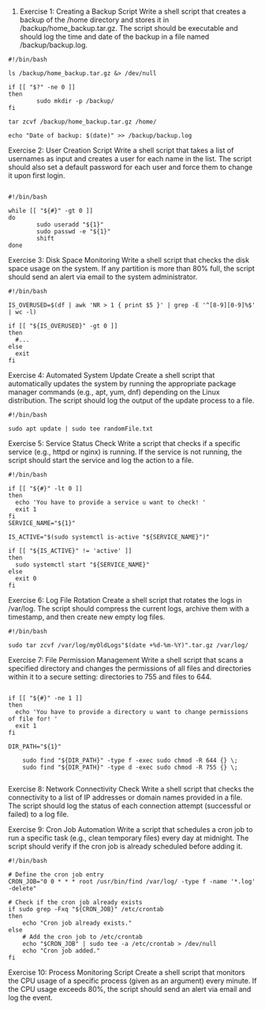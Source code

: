 1. Exercise 1: 
Creating a Backup Script
Write a shell script that creates a backup of the /home directory
and stores it in /backup/home_backup.tar.gz. 
The script should be executable and should log the
time and date of the backup in a file named /backup/backup.log.

```shell
#!/bin/bash

ls /backup/home_backup.tar.gz &> /dev/null

if [[ "$?" -ne 0 ]]
then
        sudo mkdir -p /backup/
fi

tar zcvf /backup/home_backup.tar.gz /home/

echo "Date of backup: $(date)" >> /backup/backup.log

```

Exercise 2: User Creation Script
Write a shell script that takes a list of usernames as input and creates a user for each name in the list. The script should also set a default password for each user and force them to change it upon first login.

```shell

#!/bin/bash

while [[ "${#}" -gt 0 ]]
do
        sudo useradd "${1}"
        sudo passwd -e "${1}"
        shift
done

```

Exercise 3: Disk Space Monitoring
Write a shell script that checks the disk space usage on the system. If any partition is more than 80% full, the script should send an alert via email to the system administrator.
```shell
#!/bin/bash

IS_OVERUSED=$(df | awk 'NR > 1 { print $5 }' | grep -E '^[8-9][0-9]%$' | wc -l)

if [[ "${IS_OVERUSED}" -gt 0 ]]
then
  #...
else
  exit 
fi

```



Exercise 4: Automated System Update
Create a shell script that automatically updates the system by running 
the appropriate package manager commands (e.g., apt, yum, dnf) depending 
on the Linux distribution.
The script should log the output of the update process to a file.

```shell
#!/bin/bash

sudo apt update | sudo tee randomFile.txt

```

Exercise 5: Service Status Check
Write a script that checks if a specific service 
(e.g., httpd or nginx) is running. 
If the service is not running, the script should
start the service and log the action to a file.

```shell
#!/bin/bash

if [[ "${#}" -lt 0 ]]
then
  echo 'You have to provide a service u want to check! '
  exit 1
fi
SERVICE_NAME="${1}"

IS_ACTIVE="$(sudo systemctl is-active "${SERVICE_NAME}")"

if [[ "${IS_ACTIVE}" != 'active' ]]
then
  sudo systemctl start "${SERVICE_NAME}"
else
  exit 0
fi

```

Exercise 6: Log File Rotation
Create a shell script that rotates the logs in
/var/log. The script should compress the current logs,
archive them with a timestamp,
and then create new empty log files.

```shell
#!/bin/bash

sudo tar zcvf /var/log/myOldLogs"$(date +%d-%m-%Y)".tar.gz /var/log/ 

```


Exercise 7: File Permission Management
Write a shell script that scans a specified 
directory and changes the permissions of all
files and directories within it to a secure setting: 
directories to 755 and files to 644.

```shell

if [[ "${#}" -ne 1 ]]
then
  echo 'You have to provide a directory u want to change permissions of file for! '
  exit 1
fi

DIR_PATH="${1}"

    sudo find "${DIR_PATH}" -type f -exec sudo chmod -R 644 {} \;
    sudo find "${DIR_PATH}" -type d -exec sudo chmod -R 755 {} \;


```

Exercise 8: Network Connectivity Check
Write a shell script that checks the connectivity
to a list of IP addresses or domain names provided in
a file. The script should log the status of each
connection attempt (successful or failed) to a log file.

Exercise 9: Cron Job Automation
Write a script that schedules a cron job
to run a specific task (e.g., clean temporary files) 
every day at midnight. The script should verify if the cron
job is already scheduled before adding it.
```shell
#!/bin/bash

# Define the cron job entry
CRON_JOB="0 0 * * * root /usr/bin/find /var/log/ -type f -name '*.log' -delete"

# Check if the cron job already exists
if sudo grep -Fxq "${CRON_JOB}" /etc/crontab
then
    echo "Cron job already exists."
else
    # Add the cron job to /etc/crontab
    echo "$CRON_JOB" | sudo tee -a /etc/crontab > /dev/null
    echo "Cron job added."
fi
```

Exercise 10: Process Monitoring Script
Create a shell script that monitors the CPU 
usage of a specific process (given as an argument) 
every minute. If the CPU usage exceeds 80%, the script
should send an alert via email and log the event.